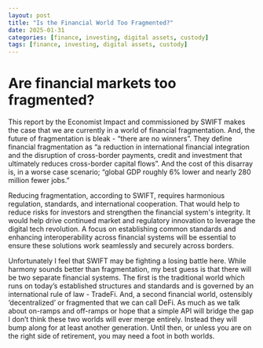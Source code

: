 ```yaml
---
layout: post
title: "Is the Financial World Too Fragmented?"
date: 2025-01-31
categories: [finance, investing, digital assets, custody]
tags: [finance, investing, digital assets, custody]
---
```


# Are financial markets too fragmented? 

This report by the Economist Impact and commissioned by SWIFT makes the case that we are currently in a world of financial fragmentation. And, the future of fragmentation is bleak - “there are no winners”. They define financial fragmentation as “a reduction in international financial integration and the disruption of cross-border payments, credit and investment that ultimately reduces cross-border capital flows”. And the cost of this disarray is, in a worse case scenario; “global GDP roughly 6% lower and nearly 280 million fewer jobs.”    

Reducing fragmentation, according to SWIFT, requires harmonious regulation, standards, and international cooperation. That would help to reduce risks for investors and strengthen the financial system's integrity. It would help drive continued market and regulatory innovation to leverage the digital tech revolution. A focus on establishing common standards and enhancing interoperability across financial systems will be essential to ensure these solutions work seamlessly and securely across borders.

Unfortunately I feel that SWIFT may be fighting a losing battle here. While harmony sounds better than fragmentation, my best guess is that there will be two separate financial systems. The first is the traditional world which runs on today’s established structures and standards and is governed by an international rule of law - TradeFi. And, a second financial world, ostensibly ‘decentralized’ or fragmented that we can call DeFi. As much as we talk about on-ramps and off-ramps or hope that a simple API will bridge the gap I don’t think these two worlds will ever merge entirely. Instead they will bump along for at least another generation. Until then, or unless you are on the right side of retirement, you may need a foot in both worlds. 

